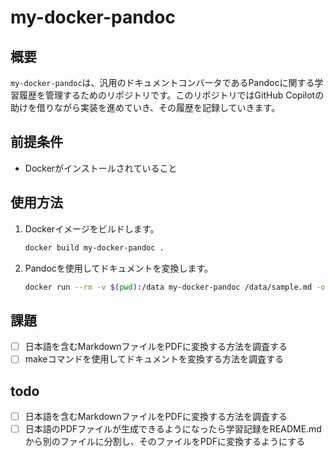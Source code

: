 # my-docker-pandoc

## 概要
`my-docker-pandoc`は、汎用のドキュメントコンバータであるPandocに関する学習履歴を管理するためのリポジトリです。このリポジトリではGitHub Copilotの助けを借りながら実装を進めていき、その履歴を記録していきます。

## 前提条件

- Dockerがインストールされていること

## 使用方法

1. Dockerイメージをビルドします。
    ```sh
    docker build my-docker-pandoc .
    ```
2. Pandocを使用してドキュメントを変換します。
    ```sh
    docker run --rm -v $(pwd):/data my-docker-pandoc /data/sample.md -o /data/sample.pdf --pdf-engine=pdflatex
    ```

## 課題

- [ ] 日本語を含むMarkdownファイルをPDFに変換する方法を調査する
- [ ] makeコマンドを使用してドキュメントを変換する方法を調査する

## todo

- [ ] 日本語を含むMarkdownファイルをPDFに変換する方法を調査する
- [ ] 日本語のPDFファイルが生成できるようになったら学習記録をREADME.mdから別のファイルに分割し、そのファイルをPDFに変換するようにする